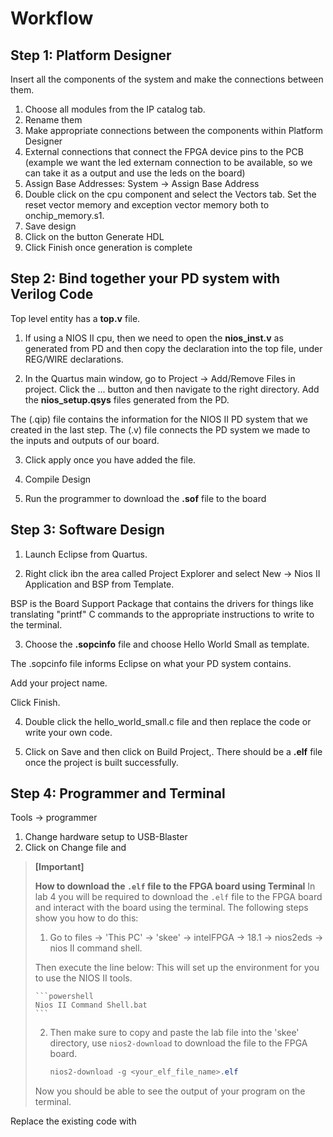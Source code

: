# Workflow 
## Step 1: Platform Designer

Insert all the components of the system and make the connections between them. 

1. Choose all modules from the IP catalog tab. 
2. Rename them 
3. Make appropriate connections between the components within Platform Designer
4. External connections that connect the FPGA device pins to the PCB (example we want the led externam connection to be available, so we can take it as a output and use the leds on the board)
5. Assign Base Addresses: System -> Assign Base Address
6. Double click on the cpu component and select the Vectors tab. Set the reset vector memory and exception vector memory both to onchip_memory.s1. 
7. Save design
8. Click on the button Generate HDL 
9. Click Finish once generation is complete 

## Step 2: Bind together your PD system with Verilog Code 

Top level entity has a **top.v** file. 

1. If using a NIOS II cpu, then we need to open the **nios_inst.v** as generated from PD and then copy the declaration into the top file, under REG/WIRE declarations.

2. In the Quartus main window, go to Project -> Add/Remove Files in project. Click the ... button and then navigate to the right directory. Add the **nios_setup.qsys** files generated from the PD. 

The (.qip) file contains the information for the NIOS II PD system that we created in the last step. The (.v) file connects the PD system we made to the inputs and outputs of our board.

3. Click apply once you have added the file. 

4. Compile Design 

5. Run the programmer to download the **.sof** file to the board

## Step 3: Software Design 
1. Launch Eclipse from Quartus. 

2. Right click ibn the area called Project Explorer and select New -> Nios II Application and BSP from Template.

BSP is the Board Support Package that contains the drivers for things like translating "printf" C commands to the appropriate instructions to write to the terminal.

3. Choose the **.sopcinfo** file and choose Hello World Small as template. 

The .sopcinfo file informs Eclipse on what your PD system contains. 

Add your project name. 

Click Finish.

4. Double click the hello_world_small.c file and then replace the code or write your own code. 

5. Click on Save and then click on Build Project,. There should be a **.elf** file once the project is built successfully. 

## Step 4: Programmer and Terminal

Tools -> programmer

1. Change hardware setup to USB-Blaster 
2. Click on Change file and 

> **[Important]**
>
> **How to download the `.elf` file to the FPGA board using Terminal**
> In lab 4 you will be required to download the `.elf` file to the FPGA board and interact with the board using the terminal. The following steps show you how to do this:
>
> 1. Go to files -> 'This PC' ->  'skee' -> intelFPGA -> 18.1 -> nios2eds -> nios II command shell. 
>
> Then execute the line below: This will set up the environment for you to use the NIOS II tools.
>
>     ```powershell 
>     Nios II Command Shell.bat
>     ```
>
> 2. Then make sure to copy and paste the lab file into the 'skee' directory, use `nios2-download` to download the file to the FPGA board.
>
>    ```powershell
>    nios2-download -g <your_elf_file_name>.elf
>    ```
>
> Now you should be able to see the output of your program on the terminal.

Replace the existing code with 



